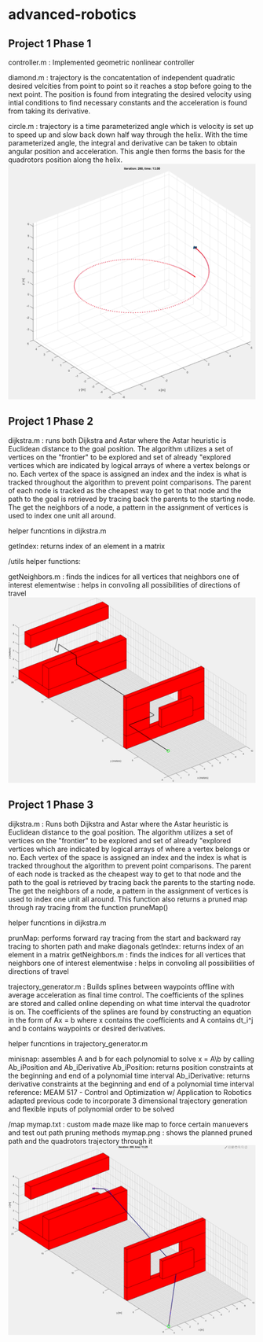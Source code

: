 # advanced-robotics

## Project 1 Phase 1

controller.m : Implemented geometric nonlinear controller

diamond.m : trajectory is the concatentation of independent quadratic desired velcities from point to point so it reaches a stop before going to the next point. The position is found from integrating the desired velocity using intial conditions to find necessary constants and the acceleration is found from taking its derivative.

circle.m : trajectory is a time parameterized angle which is velocity is set up to speed up and slow back down half way through the helix. With the time parameterized angle, the integral and derivative can be taken to obtain angular position and acceleration. This angle then forms the basis for the quadrotors position along the helix.
![](images/project1_phase1_circleTraj.PNG)

## Project 1 Phase 2

dijkstra.m : runs both Dijkstra and Astar where the Astar heuristic is Euclidean distance to the goal position. The algorithm utilizes a set of vertices on the "frontier" to be explored and set of already "explored vertices which are indicated by logical arrays of where a vertex belongs or no. Each vertex of the space is assigned an index and the index is what is tracked throughout the algorithm to prevent point comparisons. The parent of each node is tracked as the cheapest way to get to that node and the path to the goal is retrieved by tracing back the parents to the starting node. The get the neighbors of a node, a pattern in the assignment of vertices is used to index one unit all around.

helper funcntions in dijkstra.m

getIndex: returns index of an element in a matrix

/utils helper functions:

getNeighbors.m : finds the indices for all vertices that neighbors one of interest
elementwise : helps in convoling all possibilities of directions of travel
![](images/project1_phase2_pathplan.PNG)

## Project 1 Phase 3

dijkstra.m : Runs both Dijkstra and Astar where the Astar heuristic is Euclidean distance to the goal position. The algorithm utilizes a set of vertices on the "frontier" to be explored and set of already "explored vertices which are indicated by logical arrays of where a vertex belongs or no. Each vertex of the space is assigned an index and the index is what is tracked throughout the algorithm to prevent point comparisons. The parent of each node is tracked as the cheapest way to get to that node and the path to the goal is retrieved by tracing back the parents to the starting node. The get the neighbors of a node, a pattern in the assignment of vertices is used to index one unit all around. This function also returns a pruned map through ray tracing from the function pruneMap()

helper funcntions in dijkstra.m

prunMap: performs forward ray tracing from the start and backward ray tracing to shorten path and make diagonals
getIndex: returns index of an element in a matrix
getNeighbors.m : finds the indices for all vertices that neighbors one of interest
elementwise : helps in convoling all possibilities of directions of travel

trajectory_generator.m : Builds splines between waypoints offline with average acceleration as final time control. The coefficients of the splines are stored and called online depending on what time interval the quadrotor is on. The coefficients of the splines are found by constructing an equation in the form of Ax = b where x contains the coefficients and A contains dt_i^j and b contains waypoints or desired derivatives.

helper funcntions in trajectory_generator.m

minisnap: assembles A and b for each polynomial to solve x = A\b by calling Ab_iPosition and Ab_iDerivative
Ab_iPosition: returns position constraints at the beginning and end of a polynomial time interval
Ab_iDerivative: returns derivative constraints at the beginning and end of a polynomial time interval
	reference: MEAM 517 - Control and Optimization w/ Application to Robotics
		adapted previous code to incorporate 3 dimensional trajectory generation and flexible inputs of polynomial order to be solved


/map
mymap.txt : custom made maze like map to force certain manuevers and test out path pruning methods
mymap.png : shows the planned pruned path and the quadrotors trajectory through it
![](images/project1_phase3.PNG)
